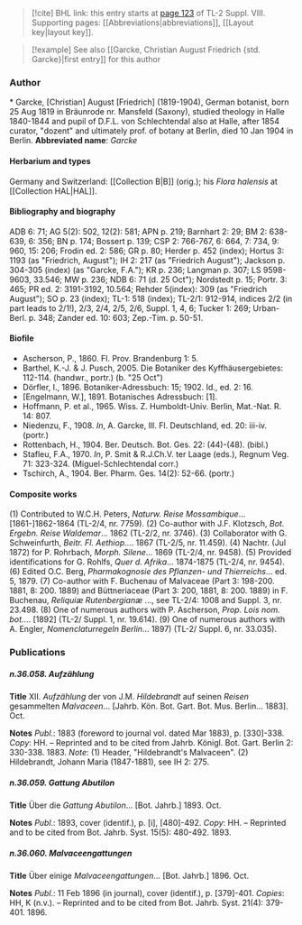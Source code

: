 > [!cite] BHL link: this entry starts at [page 123](https://www.biodiversitylibrary.org/page/33258601) of TL-2 Suppl. VIII.
> Supporting pages: [[Abbreviations|abbreviations]], [[Layout key|layout key]].

> [!example] See also [[Garcke, Christian August Friedrich {std. Garcke}|first entry]] for this author

### Author

\* Garcke, \[Christian\] August \[Friedrich\] (1819-1904), German botanist, born 25 Aug 1819 in Bräunrode nr. Mansfeld (Saxony), studied theology in Halle 1840-1844 and pupil of D.F.L. von Schlechtendal also at Halle, after 1854 curator, "dozent" and ultimately prof. of botany at Berlin, died 10 Jan 1904 in Berlin. 
**Abbreviated name**: *Garcke*

#### Herbarium and types

Germany and Switzerland: [[Collection B|B]] (orig.); his *Flora halensis* at [[Collection HAL|HAL]].

#### Bibliography and biography

ADB 6: 71; AG 5(2): 502, 12(2): 581; APN p. 219; Barnhart 2: 29; BM 2: 638-639, 6: 356; BN p. 174; Bossert p. 139; CSP 2: 766-767, 6: 664, 7: 734, 9: 960, 15: 206; Frodin ed. 2: 586; GR p. 80; Herder p. 452 (index); Hortus 3: 1193 (as "Friedrich, August"); IH 2: 217 (as "Friedrich August"); Jackson p. 304-305 (index) (as "Garcke, F.A."); KR p. 236; Langman p. 307; LS 9598-9603, 33.546; MW p. 236; NDB 6: 71 (d. 25 Oct"); Nordstedt p. 15; Portr. 3: 465; PR ed. 2: 3191-3192, 10.564; Rehder 5(index): 309 (as "Friedrich August"); SO p. 23 (index); TL-1: 518 (index); TL-2/1: 912-914, indices 2/2 (in part leads to 2/1!), 2/3, 2/4, 2/5, 2/6, Suppl. 1, 4, 6; Tucker 1: 269; Urban-Berl. p. 348; Zander ed. 10: 603; Zep.-Tim. p. 50-51.

#### Biofile

- Ascherson, P., 1860. Fl. Prov. Brandenburg 1: 5.
- Barthel, K.-J. & J. Pusch, 2005. Die Botaniker des Kyffhäusergebietes: 112-114. (handwr., portr.) (b. "25 Oct")
- Dörfler, I., 1896. Botaniker-Adressbuch: 15; 1902. Id., ed. 2: 16.
- \[Engelmann, W.\], 1891. Botanisches Adressbuch: \[1\].
- Hoffmann, P. et al., 1965. Wiss. Z. Humboldt-Univ. Berlin, Mat.-Nat. R. 14: 807.
- Niedenzu, F., 1908. *In*, A. Garcke, Ill. Fl. Deutschland, ed. 20: iii-iv. (portr.)
- Rottenbach, H., 1904. Ber. Deutsch. Bot. Ges. 22: (44)-(48). (bibl.)
- Stafleu, F.A., 1970. *In*, P. Smit & R.J.Ch.V. ter Laage (eds.), Regnum Veg. 71: 323-324. (Miguel-Schlechtendal corr.)
- Tschirch, A., 1904. Ber. Pharm. Ges. 14(2): 52-66. (portr.)

#### Composite works

(1) Contributed to W.C.H. Peters, *Naturw. Reise Mossambique*... \[1861-\]1862-1864 (TL-2/4, nr. 7759).
(2) Co-author with J.F. Klotzsch, *Bot. Ergebn. Reise Waldemar*... 1862 (TL-2/2, nr. 3746).
(3) Collaborator with G. Schweinfurth, *Beitr. Fl. Aethiop.*... 1867 (TL-2/5, nr. 11.459).
(4) Nachtr. (Jul 1872) for P. Rohrbach, *Morph. Silene*... 1869 (TL-2/4, nr. 9458).
(5) Provided identifications for G. Rohlfs, *Quer d. Afrika*... 1874-1875 (TL-2/4, nr. 9454).
(6) Edited O.C. Berg, *Pharmakognosie des Pflanzen- und Thierreichs*... ed. 5, 1879.
(7) Co-author with F. Buchenau of Malvaceae (Part 3: 198-200. 1881, 8: 200. 1889) and Büttneriaceae (Part 3: 200, 1881, 8: 200. 1889) in F. Buchenau, *Reliquiæ Rutenbergianæ* ..., see TL-2/4: 1008 and Suppl. 3, nr. 23.498.
(8) One of numerous authors with P. Ascherson, *Prop. Lois nom. bot.*... \[1892\] (TL-2/ Suppl. 1, nr. 19.614).
(9) One of numerous authors with A. Engler, *Nomenclaturregeln Berlin*... 1897) (TL-2/ Suppl. 6, nr. 33.035).

### Publications

##### n.36.058. Aufzählung

**Title**
XII. *Aufzählung* der von J.M. *Hildebrandt* auf seinen *Reisen* gesammelten *Malvaceen*... \[Jahrb. Kön. Bot. Gart. Bot. Mus. Berlin... 1883\]. Oct.

**Notes**
*Publ*.: 1883 (foreword to journal vol. dated Mar 1883), p. \[330\]-338. *Copy*: HH. – Reprinted and to be cited from Jahrb. Königl. Bot. Gart. Berlin 2: 330-338. 1883.
*Note*: (1) Header, "Hildebrandt's Malvaceen". (2) Hildebrandt, Johann Maria (1847-1881), see IH 2: 275.

##### n.36.059. Gattung Abutilon

**Title**
Über die *Gattung Abutilon*... \[Bot. Jahrb.\] 1893. Oct.

**Notes**
*Publ*.: 1893, cover (identif.), p. \[i\], \[480\]-492. *Copy*: HH. – Reprinted and to be cited from Bot. Jahrb. Syst. 15(5): 480-492. 1893.

##### n.36.060. Malvaceengattungen

**Title**
Über einige *Malvaceengattungen*... \[Bot. Jahrb.\] 1896. Oct.

**Notes**
*Publ*.: 11 Feb 1896 (in journal), cover (identif.), p. \[379\]-401. *Copies*: HH, K (n.v.). – Reprinted and to be cited from Bot. Jahrb. Syst. 21(4): 379-401. 1896.

